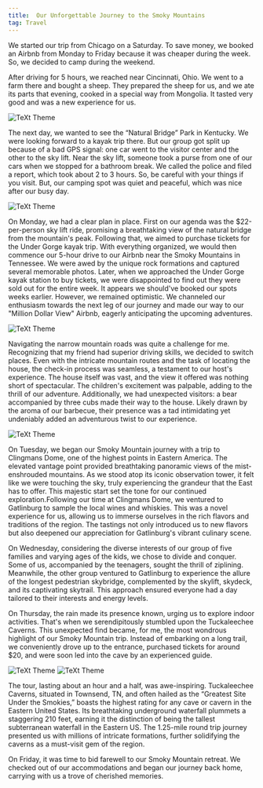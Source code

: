 ```yaml
---
title:  Our Unforgettable Journey to the Smoky Mountains
tag: Travel
---
```


We started our trip from Chicago on a Saturday. To save money, we booked an Airbnb from Monday to Friday because it was cheaper during the week. So, we decided to camp during the weekend.

After driving for 5 hours, we reached near Cincinnati, Ohio. We went to a farm there and bought a sheep. They prepared the sheep for us, and we ate its parts that evening, cooked in a special way from Mongolia. It tasted very good and was a new experience for us.

![TeXt Theme](https://storage.cloud.google.com/twittersheet-275317/cdc_dataset_de_interview/camping_kids.JPEG)

The next day, we wanted to see the “Natural Bridge” Park in Kentucky. We were looking forward to a kayak trip there. But our group got split up because of a bad GPS signal: one car went to the visitor center and the other to the sky lift. Near the sky lift, someone took a purse from one of our cars when we stopped for a bathroom break. We called the police and filed a report, which took about 2 to 3 hours. So, be careful with your things if you visit. But, our camping spot was quiet and peaceful, which was nice after our busy day. 

![TeXt Theme](https://storage.cloud.google.com/twittersheet-275317/cdc_dataset_de_interview/natural_bridge.JPEG)

On Monday, we had a clear plan in place. First on our agenda was the $22-per-person sky lift ride, promising a breathtaking view of the natural bridge from the mountain's peak. Following that, we aimed to purchase tickets for the Under Gorge kayak trip. With everything organized, we would then commence our 5-hour drive to our Airbnb near the Smoky Mountains in Tennessee. We were awed by the unique rock formations and captured several memorable photos. Later, when we approached the Under Gorge kayak station to buy tickets, we were disappointed to find out they were sold out for the entire week. It appears we should've booked our spots weeks earlier. However, we remained optimistic. We channeled our enthusiasm towards the next leg of our journey and made our way to our "Million Dollar View" Airbnb, eagerly anticipating the upcoming adventures.


![TeXt Theme](https://storage.googleapis.com/twittersheet-275317/cdc_dataset_de_interview/airbnb_oyka_zoloo_irmuun.JPEG)


Navigating the narrow mountain roads was quite a challenge for me. Recognizing that my friend had superior driving skills, we decided to switch places. Even with the intricate mountain routes and the task of locating the house, the check-in process was seamless, a testament to our host's experience. The house itself was vast, and the view it offered was nothing short of spectacular. The children's excitement was palpable, adding to the thrill of our adventure. Additionally, we had unexpected visitors: a bear accompanied by three cubs made their way to the house. Likely drawn by the aroma of our barbecue, their presence was a tad intimidating yet undeniably added an adventurous twist to our experience.

![TeXt Theme](https://storage.googleapis.com/twittersheet-275317/cdc_dataset_de_interview/bears.JPEG)

On Tuesday, we began our Smoky Mountain journey with a trip to Clingmans Dome, one of the highest points in Eastern America. The elevated vantage point provided breathtaking panoramic views of the mist-enshrouded mountains. As we stood atop its iconic observation tower, it felt like we were touching the sky, truly experiencing the grandeur that the East has to offer. This majestic start set the tone for our continued exploration.Following our time at Clingmans Dome, we ventured to Gatlinburg to sample the local wines and whiskies. This was a novel experience for us, allowing us to immerse ourselves in the rich flavors and traditions of the region. The tastings not only introduced us to new flavors but also deepened our appreciation for Gatlinburg's vibrant culinary scene.

On Wednesday, considering the diverse interests of our group of five families and varying ages of the kids, we chose to divide and conquer. Some of us, accompanied by the teenagers, sought the thrill of ziplining. Meanwhile, the other group ventured to Gatlinburg to experience the allure of the longest pedestrian skybridge, complemented by the skylift, skydeck, and its captivating skytrail. This approach ensured everyone had a day tailored to their interests and energy levels.

On Thursday, the rain made its presence known, urging us to explore indoor activities. That's when we serendipitously stumbled upon the Tuckaleechee Caverns. This unexpected find became, for me, the most wondrous highlight of our Smoky Mountain trip. Instead of embarking on a long trail, we conveniently drove up to the entrance, purchased tickets for around $20, and were soon led into the cave by an experienced guide.

![TeXt Theme](https://storage.googleapis.com/twittersheet-275317/cdc_dataset_de_interview/tuckaleechee_river.JPEG)
![TeXt Theme](https://storage.googleapis.com/twittersheet-275317/cdc_dataset_de_interview/tuckaleechee_ater_fall.JPEG)

The tour, lasting about an hour and a half, was awe-inspiring. Tuckaleechee Caverns, situated in Townsend, TN, and often hailed as the “Greatest Site Under the Smokies,” boasts the highest rating for any cave or cavern in the Eastern United States. Its breathtaking underground waterfall plummets a staggering 210 feet, earning it the distinction of being the tallest subterranean waterfall in the Eastern US. The 1.25-mile round trip journey presented us with millions of intricate formations, further solidifying the caverns as a must-visit gem of the region.

On Friday, it was time to bid farewell to our Smoky Mountain retreat. We checked out of our accommodations and began our journey back home, carrying with us a trove of cherished memories.

